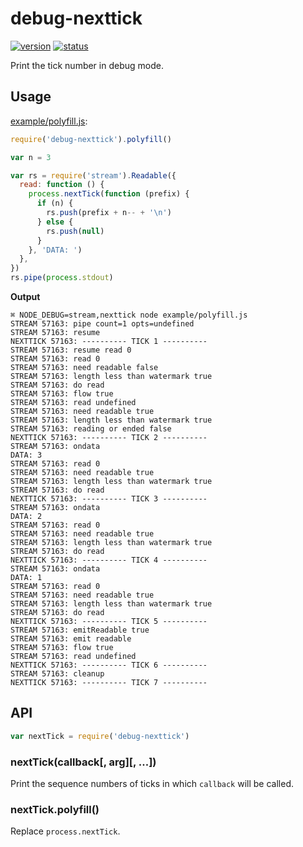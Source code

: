 # debug-nexttick
[![version](https://img.shields.io/npm/v/debug-nexttick.svg)](https://www.npmjs.org/package/debug-nexttick)
[![status](https://travis-ci.org/zoubin/debug-nexttick.svg?branch=master)](https://travis-ci.org/zoubin/debug-nexttick)

Print the tick number in debug mode.

## Usage

[example/polyfill.js](example/polyfill.js):

```js
require('debug-nexttick').polyfill()

var n = 3

var rs = require('stream').Readable({
  read: function () {
    process.nextTick(function (prefix) {
      if (n) {
        rs.push(prefix + n-- + '\n')
      } else {
        rs.push(null)
      }
    }, 'DATA: ')
  },
})
rs.pipe(process.stdout)

```

**Output**

```
⌘ NODE_DEBUG=stream,nexttick node example/polyfill.js
STREAM 57163: pipe count=1 opts=undefined
STREAM 57163: resume
NEXTTICK 57163: ---------- TICK 1 ----------
STREAM 57163: resume read 0
STREAM 57163: read 0
STREAM 57163: need readable false
STREAM 57163: length less than watermark true
STREAM 57163: do read
STREAM 57163: flow true
STREAM 57163: read undefined
STREAM 57163: need readable true
STREAM 57163: length less than watermark true
STREAM 57163: reading or ended false
NEXTTICK 57163: ---------- TICK 2 ----------
STREAM 57163: ondata
DATA: 3
STREAM 57163: read 0
STREAM 57163: need readable true
STREAM 57163: length less than watermark true
STREAM 57163: do read
NEXTTICK 57163: ---------- TICK 3 ----------
STREAM 57163: ondata
DATA: 2
STREAM 57163: read 0
STREAM 57163: need readable true
STREAM 57163: length less than watermark true
STREAM 57163: do read
NEXTTICK 57163: ---------- TICK 4 ----------
STREAM 57163: ondata
DATA: 1
STREAM 57163: read 0
STREAM 57163: need readable true
STREAM 57163: length less than watermark true
STREAM 57163: do read
NEXTTICK 57163: ---------- TICK 5 ----------
STREAM 57163: emitReadable true
STREAM 57163: emit readable
STREAM 57163: flow true
STREAM 57163: read undefined
NEXTTICK 57163: ---------- TICK 6 ----------
STREAM 57163: cleanup
NEXTTICK 57163: ---------- TICK 7 ----------

```

## API

```js
var nextTick = require('debug-nexttick')

```

### nextTick(callback[, arg][, ...])
Print the sequence numbers of ticks in which `callback` will be called.

### nextTick.polyfill()
Replace `process.nextTick`.


